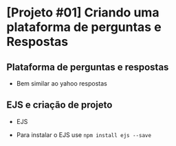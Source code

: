 # [Projeto #01] Criando uma plataforma de perguntas e Respostas


## Plataforma de perguntas e respostas

- Bem similar ao yahoo respostas


## EJS e criação de projeto

- EJS

- Para instalar o EJS use `npm install ejs --save`